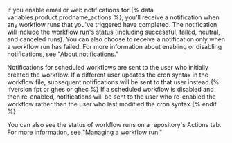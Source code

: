 If you enable email or web notifications for {% data variables.product.prodname_actions %}, you'll receive a notification when any workflow runs that you've triggered have completed. The notification will include the workflow run's status (including successful, failed, neutral, and canceled runs). You can also choose to receive a notification only when a workflow run has failed. For more information about enabling or disabling notifications, see "[About notifications](/account-and-profile/managing-subscriptions-and-notifications-on-github/setting-up-notifications/about-notifications)."

Notifications for scheduled workflows are sent to the user who initially created the workflow. If a different user updates the cron syntax in the workflow file, subsequent notifications will be sent to that user instead.{% ifversion fpt or ghes or ghec %} If a scheduled workflow is disabled and then re-enabled, notifications will be sent to the user who re-enabled the workflow rather than the user who last modified the cron syntax.{% endif %}

You can also see the status of workflow runs on a repository's Actions tab. For more information, see "[Managing a workflow run](/actions/automating-your-workflow-with-github-actions/managing-a-workflow-run)."
